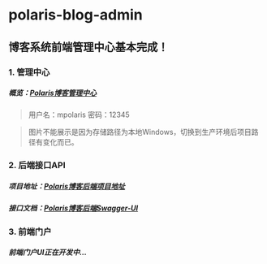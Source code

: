 # polaris-blog-admin

## 博客系统前端管理中心基本完成！

### 1. 管理中心

##### 概览：[Polaris博客管理中心](http://mpolaris.top)

> 用户名：mpolaris   密码：12345

> 图片不能展示是因为存储路径为本地Windows，切换到生产环境后项目路径有变化而已。

### 2. 后端接口API

##### 项目地址：[Polaris博客后端项目地址](https://github.com/mp-polaris/polaris-blog-system)

##### 接口文档：[Polaris博客后端Swagger-UI](http://mpolaris.top:8080/swagger-ui.html)

### 3. 前端门户

##### 前端门户UI正在开发中...
